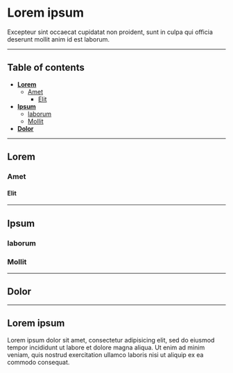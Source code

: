 # Lorem ipsum

Excepteur sint occaecat cupidatat non proident, sunt in culpa qui officia deserunt mollit anim id est laborum.

---

## Table of contents

* [**Lorem**](#lorem)
  * [Amet](#amet)
    * [Elit](#elit)
* [**Ipsum**](#ipsum)
  * [laborum](#laborum)
  * [Mollit](#mollit)
* [**Dolor**](#dolor)

---

## Lorem
### Amet
#### Elit

---

## Ipsum
### laborum
### Mollit

---

## Dolor

---

## Lorem ipsum

Lorem ipsum dolor sit amet, consectetur adipisicing elit, sed do eiusmod
tempor incididunt ut labore et dolore magna aliqua. Ut enim ad minim veniam,
quis nostrud exercitation ullamco laboris nisi ut aliquip ex ea commodo
consequat.